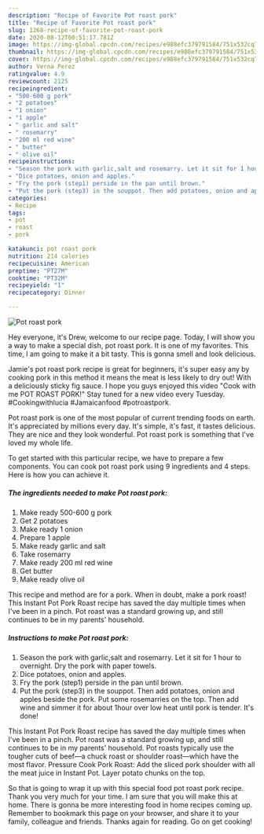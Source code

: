 ```yaml
---
description: "Recipe of Favorite Pot roast pork"
title: "Recipe of Favorite Pot roast pork"
slug: 1268-recipe-of-favorite-pot-roast-pork
date: 2020-08-12T00:51:17.781Z
image: https://img-global.cpcdn.com/recipes/e988efc379791584/751x532cq70/pot-roast-pork-recipe-main-photo.jpg
thumbnail: https://img-global.cpcdn.com/recipes/e988efc379791584/751x532cq70/pot-roast-pork-recipe-main-photo.jpg
cover: https://img-global.cpcdn.com/recipes/e988efc379791584/751x532cq70/pot-roast-pork-recipe-main-photo.jpg
author: Verna Perez
ratingvalue: 4.9
reviewcount: 2125
recipeingredient:
- "500-600 g pork"
- "2 potatoes"
- "1 onion"
- "1 apple"
- " garlic and salt"
- " rosemarry"
- "200 ml red wine"
- " butter"
- " olive oil"
recipeinstructions:
- "Season the pork with garlic,salt and rosemarry. Let it sit for 1 hour to overnight. Dry the pork with paper towels."
- "Dice potatoes, onion and apples."
- "Fry the pork (step1) perside in the pan until brown."
- "Put the pork (step3) in the souppot. Then add potatoes, onion and apples beside the pork. Put some rosemarries on the top. Then add wine and simmer it for about 1hour over low heat until pork is tender. It&#39;s done!"
categories:
- Recipe
tags:
- pot
- roast
- pork

katakunci: pot roast pork 
nutrition: 214 calories
recipecuisine: American
preptime: "PT27M"
cooktime: "PT32M"
recipeyield: "1"
recipecategory: Dinner

---
```



![Pot roast pork](https://img-global.cpcdn.com/recipes/e988efc379791584/751x532cq70/pot-roast-pork-recipe-main-photo.jpg)

Hey everyone, it's Drew, welcome to our recipe page. Today, I will show you a way to make a special dish, pot roast pork. It is one of my favorites. This time, I am going to make it a bit tasty. This is gonna smell and look delicious.

Jamie&#39;s pot roast pork recipe is great for beginners, it&#39;s super easy any by cooking pork in this method it means the meat is less likely to dry out! With a deliciously sticky fig sauce. I hope you guys enjoyed this video &#34;Cook with me POT ROAST PORK!&#34; Stay tuned for a new video every Tuesday. #Cookingwithlucia #Jamaicanfood #potroastpork.

Pot roast pork is one of the most popular of current trending foods on earth. It's appreciated by millions every day. It's simple, it's fast, it tastes delicious. They are nice and they look wonderful. Pot roast pork is something that I've loved my whole life.


To get started with this particular recipe, we have to prepare a few components. You can cook pot roast pork using 9 ingredients and 4 steps. Here is how you can achieve it.

<!--inarticleads1-->

##### The ingredients needed to make Pot roast pork:

1. Make ready 500-600 g pork
1. Get 2 potatoes
1. Make ready 1 onion
1. Prepare 1 apple
1. Make ready  garlic and salt
1. Take  rosemarry
1. Make ready 200 ml red wine
1. Get  butter
1. Make ready  olive oil


This recipe and method are for a pork. When in doubt, make a pork roast! This Instant Pot Pork Roast recipe has saved the day multiple times when I&#39;ve been in a pinch. Pot roast was a standard growing up, and still continues to be in my parents&#39; household. 

<!--inarticleads2-->

##### Instructions to make Pot roast pork:

1. Season the pork with garlic,salt and rosemarry. Let it sit for 1 hour to overnight. Dry the pork with paper towels.
1. Dice potatoes, onion and apples.
1. Fry the pork (step1) perside in the pan until brown.
1. Put the pork (step3) in the souppot. Then add potatoes, onion and apples beside the pork. Put some rosemarries on the top. Then add wine and simmer it for about 1hour over low heat until pork is tender. It&#39;s done!


This Instant Pot Pork Roast recipe has saved the day multiple times when I&#39;ve been in a pinch. Pot roast was a standard growing up, and still continues to be in my parents&#39; household. Pot roasts typically use the tougher cuts of beef—a chuck roast or shoulder roast—which have the most flavor. Pressure Cook Pork Roast: Add the sliced pork shoulder with all the meat juice in Instant Pot. Layer potato chunks on the top. 

So that is going to wrap it up with this special food pot roast pork recipe. Thank you very much for your time. I am sure that you will make this at home. There is gonna be more interesting food in home recipes coming up. Remember to bookmark this page on your browser, and share it to your family, colleague and friends. Thanks again for reading. Go on get cooking!

